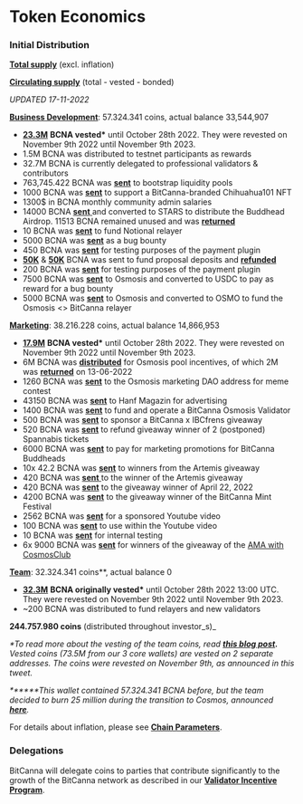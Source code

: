 # Token Economics

### Initial **Distribution**&#x20;

[**Total supply**](https://graphql.bitcanna.io/api/rest/supply/total) (excl. inflation)

[**Circulating supply**](https://api2.bitcanna.io/api/rest/supply/circulating) (total - vested - bonded)&#x20;



_UPDATED 17-11-2022_

[**Business Development**](https://www.mintscan.io/bitcanna/account/bcna1465kg4xaa5sl3vlm02zwe6y7jqltyncvcsygxr): 57.324.341 coins, actual balance 33,544,907

* [**23.3M**](https://www.mintscan.io/bitcanna/account/bcna184wk75xjc0sn8krx9rzdtygm0dlncmt04k5ry9) **BCNA vested\*** until October 28th 2022. They were revested on November 9th 2022 until November 9th 2023.&#x20;
* 1.5M BCNA was distributed to testnet participants as rewards
* 32.7M BCNA is currently delegated to professional validators & contributors
* 763,745.422 BCNA was [**sent**](https://www.mintscan.io/bitcanna/txs/4519770C9EB52C314C471A96605643FBC12CA7BC9A933903C793AE1342E29684) to bootstrap liquidity pools
* 1000 BCNA was [**sent**](https://www.mintscan.io/bitcanna/txs/4DBBF0CE2C591C0A82E118C3788AB92B820B47225CB6FE211E45975A2AD6991B) to support a BitCanna-branded Chihuahua101 NFT
* 1300$ in BCNA monthly community admin salaries
* 14000 BCNA [**sent** ](https://www.mintscan.io/bitcanna/txs/7D853D8075266875A6FD62B9671A41BC1A80E22475E2F2ACA9DA4DEFBF6C2829)and converted to STARS to distribute the Buddhead Airdrop. 11513 BCNA remained unused and was [**returned**](https://www.mintscan.io/bitcanna/txs/87EF205A5C78D426D69AC3D2996FA5F9455C093F03108A36738967942ABC3E82)
* 10 BCNA was [**sent**](https://www.mintscan.io/bitcanna/txs/BE9BA56B4321366717E6B0C1F845E069DAFAFAA67765571252BAA08F49F1EB9A) to fund Notional relayer
* 5000 BCNA was [**sent**](https://explorer.bitcanna.io/transactions/FBA408DD48863C1723EFA09C2F16F2D46FF91B3D89E2BD65AA0EF96D2EF6940E) as a bug bounty
* 450 BCNA was [**sent**](https://www.mintscan.io/bitcanna/txs/1BD703CD74C4316DEE567BB39C338F0C7E5A66C3FFA5C4946A23B8306BA01058) for testing purposes of the payment plugin
* [**50K**](https://www.mintscan.io/bitcanna/txs/32CDC62A931A2D8AA4204E03011021B6E0CB1BD4393C7F203F52D365C10F07DA) & [**50K**](https://www.mintscan.io/bitcanna/txs/D47F46015B93FB16D901D9E0003F760C10BB6E95BA040CADB2A4D5E0EC2CF5FE) BCNA was sent to fund proposal deposits and [**refunded**](https://www.mintscan.io/bitcanna/txs/09F3E22D0FE5A59338A1173000014B87654A739962FBC5E873C54066B40E480C)
* 200 BCNA was [**sent**](https://www.mintscan.io/bitcanna/txs/A037691789160EDDAABDF8DFC14B2D0D9F7A27507D274DC2ACD27D970BE01F4E) for testing purposes of the payment plugin
* 7500 BCNA was [**sent**](https://www.mintscan.io/bitcanna/txs/AC76C9F57856095DA4859E954B89109BC040A2DCA64731C405A33EFBD225F4B2) to Osmosis and converted to USDC to pay as reward for a bug bounty
* 5000 BCNA was [**sent**](https://www.mintscan.io/bitcanna/txs/D18FD7ACD19279CD7D26325A5D24A71DD699E9499482E3862BF238FCAABE3251) to Osmosis and converted to OSMO to fund the Osmosis <> BitCanna relayer&#x20;

[**Marketing**](https://www.mintscan.io/bitcanna/account/bcna16pczhqlsglmjyyap3785cqnpq30q430jkgw4gk): 38.216.228 coins, actual balance 14,866,953

* [**17.9M**](https://www.mintscan.io/bitcanna/account/bcna184wk75xjc0sn8krx9rzdtygm0dlncmt04k5ry9) **BCNA vested\*** until October 28th 2022. They were revested on November 9th 2022 until November 9th 2023.&#x20;
* 6M BCNA was [**distributed**](https://www.mintscan.io/bitcanna/txs/B6D79F758B679D08636E0F433947B51FC62E932115761EE5BC67810646B1EEDC) for Osmosis pool incentives, of which 2M was [**returned**](https://www.mintscan.io/bitcanna/txs/B92E2048FD46F8F245DCFE6F1969C6E1EDDBB3B5E8EA8EFD2E9428E749D30FC0) on 13-06-2022
* 1260 BCNA was [**sent**](https://www.mintscan.io/bitcanna/txs/5223EC1E3C2FA5B8E54C1C34F5D74422A0D26A1F162B4450E3A6BF80DAAE35B3) to the Osmosis marketing DAO address for meme contest
* 43150 BCNA was [**sent**](https://www.mintscan.io/bitcanna/txs/3A04E92A6F7BE9D2EE944FC0823C64FE2F0601042F7DB46D0C827B88F180DDAC) to Hanf Magazin for advertising
* 1400 BCNA was [**sent**](https://www.mintscan.io/bitcanna/txs/51A0F3FE54C2D98648CACC11E0B1AB5714E8C0A3114874A41D7998A4A3EB16EB) to fund and operate a BitCanna Osmosis Validator
* 500 BCNA was [**sent**](https://www.mintscan.io/bitcanna/txs/2AE863D5213D3E7A734920EEE8F037A67640456E13332FC34DF0B1EEE328BEED) to sponsor a BitCanna x IBCfrens giveaway
* 520 BCNA was [**sent**](https://www.mintscan.io/bitcanna/txs/698142819E21133C800966D103437843071EA62CAADF233D07FF2D9DC67F98A3) to refund giveaway winner of 2 (postponed) Spannabis tickets
* 6000 BCNA was [**sent**](https://www.mintscan.io/bitcanna/txs/32D938BCFE9EACF07F5D73D9BE30F684AC719F3DE8D5A71CFD150D3247636C0C) to pay for marketing promotions for BitCanna Buddheads
* 10x 42.2 BCNA was [**sent**](https://www.mintscan.io/bitcanna/txs/7DCBDC28AFE0FF932970046CB725587608AB4E083D1596391C63DBD3A43CE35D) to winners from the Artemis giveaway
* 420 BCNA was [**sent** ](https://www.mintscan.io/bitcanna/txs/EEF778E7E331B714B79DCA0F214317499050BB6142FBE45EEAC7BB311995F47A)to the winner of the Artemis giveaway
* 420 BCNA was [**sent**](https://www.mintscan.io/bitcanna/txs/5E318AAAB6D052144FD1F7305D5702AAE27D1CC306F72B56B171299E3BAD7413) to the giveaway winner of April 22, 2022
* 4200 BCNA was [**sent**](https://www.mintscan.io/bitcanna/txs/14736106C7A724F1E828132FD071E6111365BABA92F97E5589A71FCD445A9E2D) to the giveaway winner of the BitCanna Mint Festival
* 2562 BCNA was [**sent**](https://explorer.bitcanna.io/transactions/CDB45E12FD640DD11CA0E4EE01F7A000B86FB690748B973BB0686A1FD84706E0) for a sponsored Youtube video
* 100 BCNA was [**sent**](https://www.mintscan.io/bitcanna/txs/BAF932AC605176D7D840DC1524A145F2DDB7B7CC9C844DEC9A638DEB73B568A7) to use within the Youtube video
* 10 BCNA was [**sent**](https://www.mintscan.io/bitcanna/txs/22F0581A75CFC190B41041EF8F78F6E277A9ED2B9666C4A16B07DEC25F5EADBF) for internal testing
* 6x 9000 BCNA was [**sent**](https://www.mintscan.io/bitcanna/txs/435753F2BF774F0F040CD5EB88DC2C8EA7125FD65ACF9A9CC190737FCD0609AA) for winners of the giveaway of the [AMA with CosmosClub](https://twitter.com/CosmosClub\_/status/1667450986825232385)

[**Team**](https://www.mintscan.io/bitcanna/account/bcna1r8asszy62sd52kkankydt6eg5y4nsy7aze4ldn): 32.324.341 coins\*\*, actual balance 0

* [**32.3M**](https://www.mintscan.io/bitcanna/account/bcna1wwkkxdrwddf7me8qhl9mg478ajf34py7ugyxng) **BCNA originally vested\*** until October 28th 2022 13:00 UTC. They were revested on November 9th 2022 until November 9th 2023.&#x20;
* \~200 BCNA was distributed to fund relayers and new validators

**244.757.980 coins** (distributed throughout investor_s)_

_\*To read more about the vesting of the team coins, read_ [_**this blog post**_](https://medium.com/@BitCannaGlobal/bitcanna-announces-locking-of-73-5m-bcna-4c85ee77efca)_**.** Vested coins (73.5M from our 3 core wallets) are vested on 2 separate addresses. The coins were revested on November 9th, as announced in this tweet._

_**\*\***This wallet contained 57.324.341 BCNA before, but the team decided to burn 25 million during the transition to Cosmos, announced_ [_**here**_](https://www.bitcanna.io/bitcanna-announces-25-million-coin-burn/)_._

For details about inflation, please see [**Chain Parameters**](chain-parameters.md).

### Delegations

BitCanna will delegate coins to parties that contribute significantly to the growth of the BitCanna network as described in our [**Validator Incentive Program**](validator-incentive-program.md).

